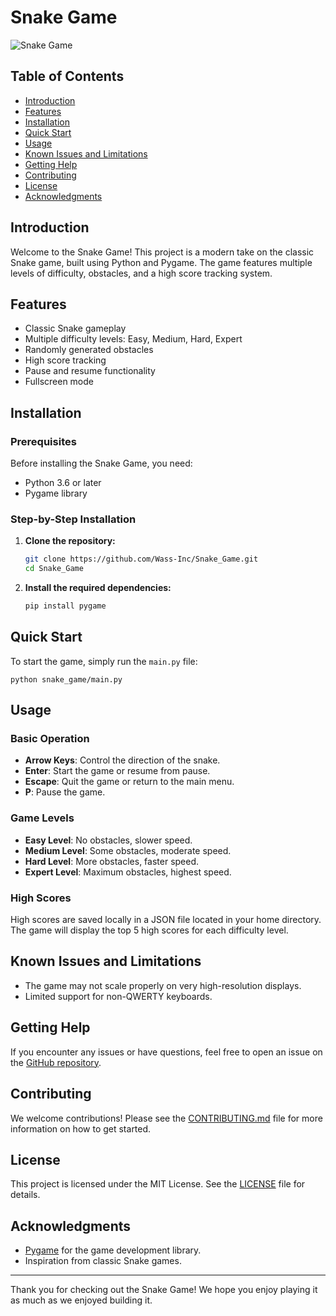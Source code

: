 # Snake Game

![Snake Game](./images/snake_game_logo.png)

## Table of Contents

- [Introduction](#introduction)
- [Features](#features)
- [Installation](#installation)
- [Quick Start](#quick-start)
- [Usage](#usage)
- [Known Issues and Limitations](#known-issues-and-limitations)
- [Getting Help](#getting-help)
- [Contributing](#contributing)
- [License](#license)
- [Acknowledgments](#acknowledgments)

## Introduction

Welcome to the Snake Game! This project is a modern take on the classic Snake game, built using Python and Pygame. The game features multiple levels of difficulty, obstacles, and a high score tracking system.

## Features

- Classic Snake gameplay
- Multiple difficulty levels: Easy, Medium, Hard, Expert
- Randomly generated obstacles
- High score tracking
- Pause and resume functionality
- Fullscreen mode

## Installation

### Prerequisites

Before installing the Snake Game, you need:

- Python 3.6 or later
- Pygame library

### Step-by-Step Installation

1. **Clone the repository:**

    ```bash
    git clone https://github.com/Wass-Inc/Snake_Game.git
    cd Snake_Game
    ```

2. **Install the required dependencies:**

    ```bash
    pip install pygame
    ```

## Quick Start

To start the game, simply run the `main.py` file:

    python snake_game/main.py

## Usage

### Basic Operation

- **Arrow Keys**: Control the direction of the snake.
- **Enter**: Start the game or resume from pause.
- **Escape**: Quit the game or return to the main menu.
- **P**: Pause the game.

### Game Levels

- **Easy Level**: No obstacles, slower speed.
- **Medium Level**: Some obstacles, moderate speed.
- **Hard Level**: More obstacles, faster speed.
- **Expert Level**: Maximum obstacles, highest speed.

### High Scores

High scores are saved locally in a JSON file located in your home directory. The game will display the top 5 high scores for each difficulty level.

## Known Issues and Limitations

- The game may not scale properly on very high-resolution displays.
- Limited support for non-QWERTY keyboards.

## Getting Help

If you encounter any issues or have questions, feel free to open an issue on the [GitHub repository](https://github.com/Wass-Inc/Snake_Game/issues).

## Contributing

We welcome contributions! Please see the [CONTRIBUTING.md](CONTRIBUTING.md) file for more information on how to get started.

## License

This project is licensed under the MIT License. See the [LICENSE](LICENSE) file for details.

## Acknowledgments

- [Pygame](https://www.pygame.org/) for the game development library.
- Inspiration from classic Snake games.

---

Thank you for checking out the Snake Game! We hope you enjoy playing it as much as we enjoyed building it.
